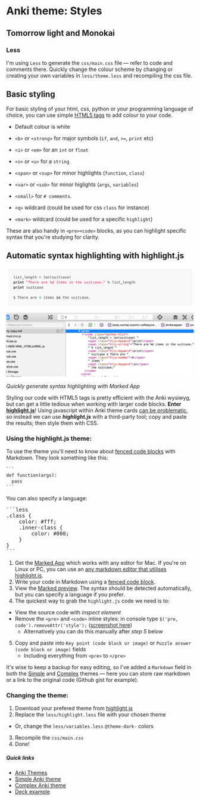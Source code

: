 # Anki theme: Styles
## Tomorrow light and Monokai

### Less

I'm using `Less` to generate the `css/main.css` file — refer to code and comments there. Quickly change the colour scheme by changing or creating your own variables in `less/theme.less` and recompiling the css file.

## Basic styling

For basic styling of your html, css, python or your programming language of choice, you can use simple [HTML5 tags](https://developer.mozilla.org/en/docs/Web/HTML/Element) to add colour to your code.

- Default colour is white
- `<b>` or `<strong>` for major symbols (`if`, `and`, `>=`, `print` etc)
- `<i>` or `<em>` for an `int` or `float`
- `<s>` or `<u>` for a `string`
- `<span>` or `<sup>` for minor highlights (`function`, `class`)
- `<var>` or `<sub>` for minor higlights (`args`, `variables`)
- `<small>` for `# comments`.

- `<q>` wildcard (could be used for css `class` for instance)
- `<mark>` wildcard (could be used for a specific `highlight`)

These are also handy in `<pre><code>` blocks, as you can highlight specific syntax that you're studying for clarity.


## Automatic syntax highlighting with highlight.js

![Marked App syntax highlighting with highlight.js](../../img/marked-app-inspector.png)

*Quickly generate syntax highlighting with Marked App*

Styling our code with HTML5 tags is pretty efficient with the Anki wysiwyg, but can get a little tedious when working with larger code blocks. **Enter [highlight.js](https://highlightjs.org/)**! Using javascript within Anki theme cards [can be problematic](http://ankisrs.net/docs/manual.html#javascript), so instead we can use ***highlight.js*** with a third-party tool; copy and paste the results; then style them with CSS.

### Using the highlight.js theme:

To use the theme you'll need to know about [fenced code blocks](https://help.github.com/articles/github-flavored-markdown/#fenced-code-blocks) with Markdown. They look something like this:

<pre><code>```
def function(args):
  pass
```</code></pre>

You can also specify a language:

<pre></code>```less
.class {
    color: #fff;
    .inner-class {
        color: #000;
    }
}
```</code></pre>

1. Get the [Marked App](http://marked2app.com/help/Special_Features/For_Programmers.html) which works with any editor for Mac. If you're on Linux or PC, you can use an [any markdown editor that utilises highlight.js](http://jbt.github.io/markdown-editor/).
2. Write your code in Markdown using a [fenced code block](https://help.github.com/articles/github-flavored-markdown/#fenced-code-blocks).
3. View the [Marked preview](#automatic-syntax-highlighting-with-highlight-js). The syntax should be detected automatically, but you can specify a language if you prefer.
4. The quickest way to grab the `highlight.js` code we need is to:
  - View the source code with *inspect element*
  - Remove the `<pre>` and `<code>` inline styles: in console type `$('pre, code').removeAttr('style');` ([screenshot here](../../img/marked-app-console.png))
    - Alternatively you can do this manually after *step 5* below
5. Copy and paste into `Key point (code block or image)` or `Puzzle answer (code block or image)` fields
   - Including everything from `<pre>` to `</pre>`

It's wise to keep a backup for easy editing, so I've added a `Markdown` field in both the [Simple](../simple/README.md) and [Complex](../complex/README.md) themes — here you can store raw markdown or a link to the original code (Github gist for example).

### Changing the theme:

1. Download your prefered theme from [highlight.js](https://highlightjs.org/download/)
2. Replace the `less/highlight.less` file with your chosen theme
  - Or, change the `less/variables.less` `@theme-dark-` colors
3. Recompile the `css/main.css`
4. Done!


##### Quick links

- [Anki Themes](../../README.md)
- [Simple Anki theme](../simple/README.md)
- [Complex Anki theme](../complex/README.md)
- [Deck example](../../deck/README.md)


